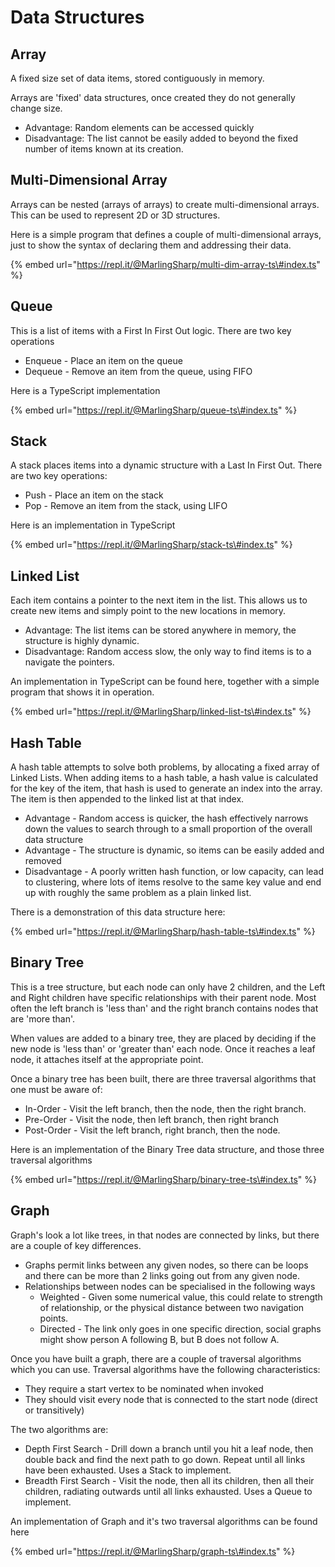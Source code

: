 # Data Structures

## Array

A fixed size set of data items, stored contiguously in memory.

Arrays are 'fixed' data structures, once created they do not generally change size.

* Advantage: Random elements can be accessed quickly
* Disadvantage: The list cannot be easily added to beyond the fixed number of items known at its creation.

## Multi-Dimensional Array

Arrays can be nested \(arrays of arrays\) to create multi-dimensional arrays. This can be used to represent 2D or 3D structures. 

Here is a simple program that defines a couple of multi-dimensional arrays, just to show the syntax of declaring them and addressing their data.

{% embed url="https://repl.it/@MarlingSharp/multi-dim-array-ts\#index.ts" %}

## Queue

This is a list of items with a First In First Out logic. There are two key operations

* Enqueue - Place an item on the queue
* Dequeue - Remove an item from the queue, using FIFO

Here is a TypeScript implementation

{% embed url="https://repl.it/@MarlingSharp/queue-ts\#index.ts" %}

## Stack

A stack places items into a dynamic structure with a Last In First Out. There are two key operations:

* Push - Place an item on the stack
* Pop - Remove an item from the stack, using LIFO

Here is an implementation in TypeScript

{% embed url="https://repl.it/@MarlingSharp/stack-ts\#index.ts" %}

## Linked List

Each item contains a pointer to the next item in the list. This allows us to create new items and  simply point to the new locations in memory. 

* Advantage: The list items can be stored anywhere in memory, the structure is highly dynamic.
* Disadvantage: Random access slow, the only way to find items is to a navigate the pointers.

An implementation in TypeScript can be found here, together with a simple program that shows it in operation.

{% embed url="https://repl.it/@MarlingSharp/linked-list-ts\#index.ts" %}

## Hash Table

A hash table attempts to solve both problems, by allocating a fixed array of Linked Lists. When adding items to a hash table, a hash value is calculated for the key of the item, that hash is used to generate an index into the array. The item is then appended to the linked list at that index.

* Advantage - Random access is quicker, the hash effectively narrows down the values to search through to a small proportion of the overall data structure
* Advantage - The structure is dynamic, so items can be easily added and removed
* Disadvantage - A poorly written hash function, or low capacity, can lead to clustering, where lots of items resolve to the same key value and end up with roughly the same problem as a plain linked list.

There is a demonstration of this data structure here:

{% embed url="https://repl.it/@MarlingSharp/hash-table-ts\#index.ts" %}

## Binary Tree

This is a tree structure, but each node can only have 2 children, and the Left and Right children have specific relationships with their parent node. Most often the left branch is 'less than' and the right branch contains nodes that are 'more than'.

When values are added to a binary tree, they are placed by deciding if the new node is 'less than' or 'greater than' each node. Once it reaches a leaf node, it attaches itself at the appropriate point.

Once a binary tree has been built, there are three traversal algorithms that one must be aware of:

* In-Order - Visit the left branch, then the node, then the right branch.
* Pre-Order - Visit the node, then left branch, then right branch
* Post-Order - Visit the left branch, right branch, then the node.

Here is an implementation of the Binary Tree data structure, and those three traversal algorithms

{% embed url="https://repl.it/@MarlingSharp/binary-tree-ts\#index.ts" %}

## Graph

Graph's look a lot like trees, in that nodes are connected by links, but there are a couple of key differences.

* Graphs permit links between any given nodes, so there can be loops and there can be more than 2 links going out from any given node.
* Relationships between nodes can be specialised in the following ways
  * Weighted - Given some numerical value, this could relate to strength of relationship, or the physical distance between two navigation points.
  * Directed - The link only goes in one specific direction, social graphs might show person A following B, but B does not follow A.

Once you have built a graph, there are a couple of traversal algorithms which you can use. Traversal algorithms have the following characteristics:

* They require a start vertex to be nominated when invoked
* They should visit every node that is connected to the start node \(direct or transitively\)

The two algorithms are:

* Depth First Search - Drill down a branch until you hit a leaf node, then double back and find the next path to go down. Repeat until all links have been exhausted. Uses a Stack to implement.
* Breadth First Search - Visit the node, then all its children, then all their children, radiating outwards until all links exhausted. Uses a Queue to implement.

An implementation of Graph and it's two traversal algorithms can be found here

{% embed url="https://repl.it/@MarlingSharp/graph-ts\#index.ts" %}



